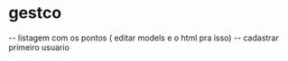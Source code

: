 # gestco

-- listagem com os pontos ( editar models e o html pra isso)
-- cadastrar primeiro usuario